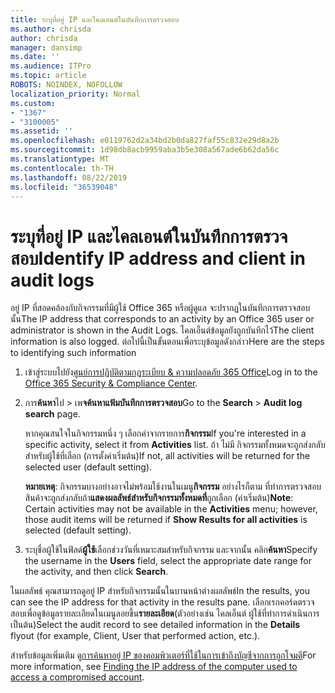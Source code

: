 ```yaml
---
title: ระบุที่อยู่ IP และไคลเอนต์ในบันทึกการตรวจสอบ
ms.author: chrisda
author: chrisda
manager: dansimp
ms.date: ''
ms.audience: ITPro
ms.topic: article
ROBOTS: NOINDEX, NOFOLLOW
localization_priority: Normal
ms.custom:
- "1367"
- "3100005"
ms.assetid: ''
ms.openlocfilehash: e0119762d2a34bd2b0da827faf55c832e29d8a2b
ms.sourcegitcommit: 1d98db8acb9959aba3b5e308a567ade6b62da56c
ms.translationtype: MT
ms.contentlocale: th-TH
ms.lasthandoff: 08/22/2019
ms.locfileid: "36539048"
---
```

# <a name="identify-ip-address-and-client-in-audit-logs"></a><span data-ttu-id="ff524-102">ระบุที่อยู่ IP และไคลเอนต์ในบันทึกการตรวจสอบ</span><span class="sxs-lookup"><span data-stu-id="ff524-102">Identify IP address and client in audit logs</span></span>

<span data-ttu-id="ff524-103">อยู่ IP ที่สอดคล้องกับกิจกรรมที่มีผู้ใช้ Office 365 หรือผู้ดูแล จะปรากฏในบันทึกการตรวจสอบนั้น</span><span class="sxs-lookup"><span data-stu-id="ff524-103">The IP address that corresponds to an activity by an Office 365 user or administrator is shown in the Audit Logs.</span></span> <span data-ttu-id="ff524-104">ไคลเอ็นต์ข้อมูลยังถูกบันทึกไว้</span><span class="sxs-lookup"><span data-stu-id="ff524-104">The client information is also logged.</span></span> <span data-ttu-id="ff524-105">ต่อไปนี้เป็นขั้นตอนเพื่อระบุข้อมูลดังกล่าว</span><span class="sxs-lookup"><span data-stu-id="ff524-105">Here are the steps to identifying such information</span></span>

1. <span data-ttu-id="ff524-106">เข้าสู่ระบบไปยัง[ศูนย์การปฏิบัติตามกฎระเบียบ & ความปลอดภัย 365 Office](https://protection.office.com/)</span><span class="sxs-lookup"><span data-stu-id="ff524-106">Log in to the [Office 365 Security & Compliance Center](https://protection.office.com/).</span></span>

2. <span data-ttu-id="ff524-107">การ**ค้นหา**ไป > เพ**จค้นหาแฟ้มบันทึกการตรวจสอบ**</span><span class="sxs-lookup"><span data-stu-id="ff524-107">Go to the **Search** > **Audit log search** page.</span></span>

   <span data-ttu-id="ff524-108">หากคุณสนใจในกิจกรรมหนึ่ง ๆ เลือกค่าจากรายการ**กิจกรรม**</span><span class="sxs-lookup"><span data-stu-id="ff524-108">If you're interested in a specific activity, select it from **Activities** list.</span></span> <span data-ttu-id="ff524-109">ถ้า ไม่มี กิจกรรมทั้งหมดจะถูกส่งกลับสำหรับผู้ใช้ที่เลือก (การตั้งค่าเริ่มต้น)</span><span class="sxs-lookup"><span data-stu-id="ff524-109">If not, all activities will be returned for the selected user (default setting).</span></span>

   <span data-ttu-id="ff524-110">**หมายเหตุ**: กิจกรรมบางอย่างอาจไม่พร้อมใช้งานในเมนู**กิจกรรม** อย่างไรก็ตาม ที่ทำการตรวจสอบสินค้าจะถูกส่งกลับถ้า**แสดงผลลัพธ์สำหรับกิจกรรมทั้งหมดที่**ถูกเลือก (ค่าเริ่มต้น)</span><span class="sxs-lookup"><span data-stu-id="ff524-110">**Note**: Certain activities may not be available in the **Activities** menu; however, those audit items will be returned if **Show Results for all activities** is selected (default setting).</span></span>

3. <span data-ttu-id="ff524-111">ระบุชื่อผู้ใช้ในฟิลด์**ผู้ใช้**เลือกช่วงวันที่เหมาะสมสำหรับกิจกรรม และจากนั้น คลิก**ค้นหา**</span><span class="sxs-lookup"><span data-stu-id="ff524-111">Specify the username in the **Users** field, select the appropriate date range for the activity, and then click **Search**.</span></span>

<span data-ttu-id="ff524-112">ในผลลัพธ์ คุณสามารถดูอยู่ IP สำหรับกิจกรรมนั้นในบานหน้าต่างผลลัพธ์</span><span class="sxs-lookup"><span data-stu-id="ff524-112">In the results, you can see the IP address for that activity in the results pane.</span></span> <span data-ttu-id="ff524-113">เลือกเรกคอร์ดตรวจสอบเพื่อดูข้อมูลรายละเอียดในเมนูลอยขึ้น**รายละเอียด**(ตัวอย่างเช่น ไคลเอ็นต์ ผู้ใช้ที่ทำการดำเนินการ เป็นต้น)</span><span class="sxs-lookup"><span data-stu-id="ff524-113">Select the audit record to see detailed information in the **Details** flyout (for example, Client, User that performed action, etc.).</span></span>

<span data-ttu-id="ff524-114">สำหรับข้อมูลเพิ่มเติม ดู[การค้นหาอยู่ IP ของคอมพิวเตอร์ที่ใช้ในการเข้าถึงบัญชีจากการถูกโจมตี](https://docs.microsoft.com/office365/securitycompliance/auditing-troubleshooting-scenarios#finding-the-ip-address-of-the-computer-used-to-access-a-compromised-account)</span><span class="sxs-lookup"><span data-stu-id="ff524-114">For more information, see [Finding the IP address of the computer used to access a compromised account](https://docs.microsoft.com/office365/securitycompliance/auditing-troubleshooting-scenarios#finding-the-ip-address-of-the-computer-used-to-access-a-compromised-account).</span></span>
